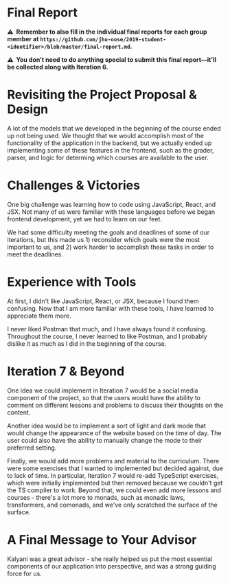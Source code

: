 # Final Report

**⚠️  Remember to also fill in the individual final reports for each group member at `https://github.com/jhu-oose/2019-student-<identifier>/blob/master/final-report.md`.**

**⚠️  You don’t need to do anything special to submit this final report—it’ll be collected along with Iteration 6.**

# Revisiting the Project Proposal & Design

<!--
How did the Project Proposal & Design documents help you develop your project?

What changed in your project since you wrote the initial version of those documents?
-->

A lot of the models that we developed in the beginning of the course ended up not being used. We thought that we would
accomplish most of the functionality of the application in the backend, but we actually ended up implementing some of
these features in the frontend, such as the grader, parser, and logic for determing which courses are available to the
user.

# Challenges & Victories

<!--
In software engineering things rarely go as planned: tools don’t work as we expect, deadlines aren’t met, debugging sessions run longer than we hoped for, and so forth.

What were some of the biggest challenges you found when developing your project? How did you overcome them?
-->

One big challenge was learning how to code using JavaScript, React, and JSX. Not many of us were familiar with these 
languages before we began frontend development, yet we had to learn on our feet. 

We had some difficulty meeting the goals and deadlines of some of our iterations, but this made us 1) reconsider which
goals were the most important to us, and 2) work harder to accomplish these tasks in order to meet the deadlines.

# Experience with Tools

<!--
Which tools did you learn to like? Why?

Which tools did you learn to dislike? Why? And what other tools would you have replaced them with if you were to start all over again?
-->

At first, I didn't like JavaScript, React, or JSX, because I found them confusing. Now that I am more familiar with
these tools, I have learned to appreciate them more. 

I never liked Postman that much, and I have always found it confusing. Throughout the course, I never learned to like
Postman, and I probably dislike it as much as I did in the beginning of the course. 

# Iteration 7 & Beyond

<!--
Where would you take your project from here? What features would you add to make your application even more awesome? How would you prioritize that work?

Update the project board with tasks for a hypothetical Iteration 7.
-->

One idea we could implement in Iteration 7 would be a social media component of the project, so that the users would 
have the ability to comment on different lessons and problems to discuss their thoughts on the content. 

Another idea would be to implement a sort of light and dark mode that would change the appearance of the website based
on the time of day. The user could also have the ability to manually change the mode to their preferred setting. 

Finally, we would add more problems and material to the curriculum. There were some exercises that I wanted to implemented but decided against, due to lack of time. In particular, Iteration 7 would re-add TypeScript exercises, which were initially implemented but then removed because we couldn't get the TS compiler to work. Beyond that, we could even add more lessons and courses - there's a lot more to monads, such as monadic laws, transformers, and comonads, and we've only scratched the surface of the surface.

# A Final Message to Your Advisor

<!--
What did you like in working with them?

What do you think they need to improve?

And anything else you’d like to say.
-->

Kalyani was a great advisor - she really helped us put the most essential components of our application into 
perspective, and was a strong guiding force for us.
